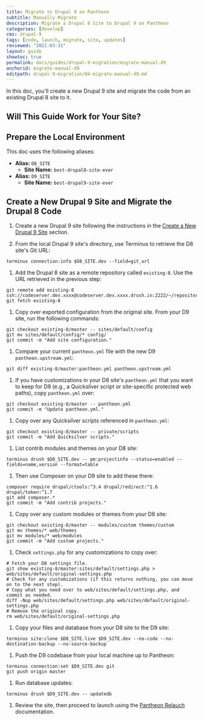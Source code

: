 ```yaml
---
title: Migrate to Drupal 9 on Pantheon
subtitle: Manually Migrate
description: Migrate a Drupal 8 Site to Drupal 9 on Pantheon
categories: [develop]
cms: drupal-9
tags: [code, launch, migrate, site, updates]
reviewed: "2021-03-31"
layout: guide
showtoc: true
permalink: docs/guides/drupal-9-migration/migrate-manual-d9
anchorid: migrate-manual-d9
editpath: drupal-9-migration/04-migrate-manual-d9.md
---
```


In this doc, you'll create a new Drupal 9 site and migrate the code from an existing Drupal 8 site to it.

## Will This Guide Work for Your Site?

<Partial file="drupal-9/upgrade-site-requirements.md" />

## Prepare the Local Environment

<Partial file="drupal-9/prepare-local-environment.md" />

This doc uses the following aliases:

- **Alias:** `D8_SITE`
  - **Site Name:** `best-drupal8-site-ever`
- **Alias:** `D9_SITE`
  - **Site Name:** `best-drupal9-site-ever`


## Create a New Drupal 9 Site and Migrate the Drupal 8 Code

1. Create a new Drupal 9 site following the instructions in the [Create a New Drupal 9 Site](/drupal-9#create-a-new-drupal-9-site-with-integrated-composer) section.

1. From the local Drupal 9 site's directory, use Terminus to retrieve the D8 site's Git URL:

  ```bash{promptUser: user}
  terminus connection:info $D8_SITE.dev --field=git_url
  ```

1. Add the Drupal 8 site as a remote repository called `existing-8`. Use the URL retrieved in the previous step:

  ```bash{promptUser: user}
  git remote add existing-8 ssh://codeserver.dev.xxxx@codeserver.dev.xxxx.drush.in:2222/~/repository.git
  git fetch existing-8
  ```

1. Copy over exported configuration from the original site. From your D9 site, run the following commands:

  ```bash{promptUser: user}
  git checkout existing-8/master -- sites/default/config
  git mv sites/default/config/* config/
  git commit -m "Add site configuration."
  ```

1. Compare your current `pantheon.yml` file with the new D9 `pantheon.upstream.yml`:

  ```bash{promptUser: user}
  git diff existing-8/master:pantheon.yml pantheon.upstream.yml
  ```

1. If you have customizations in your D8 site's `pantheon.yml` that you want to keep for D9 (e.g., a Quicksilver script or site-specific protected web paths), copy `pantheon.yml` over:

  ```bash{promptUser: user}
  git checkout existing-8/master -- pantheon.yml
  git commit -m "Update pantheon.yml."
  ```

1. Copy over any Quicksilver scripts referenced in `pantheon.yml`:

  ```bash{promptUser: user}
  git checkout existing-8/master -- private/scripts
  git commit -m "Add Quicksilver scripts."
  ```

1. List contrib modules and themes on your D8 site:

  ```bash{promptUser: user}
  terminus drush $D8_SITE.dev -- pm:projectinfo --status=enabled --fields=name,version --format=table
  ```

1. Then use Composer on your D9 site to add these there:

  ```bash{promptUser: user}
  composer require drupal/ctools:^3.4 drupal/redirect:^1.6 drupal/token:^1.7
  git add composer.*
  git commit -m "Add contrib projects."
  ```

1. Copy over any custom modules or themes from your D8 site:

  ```bash{promptUser: user}
  git checkout existing-8/master -- modules/custom themes/custom
  git mv themes/* web/themes
  git mv modules/* web/modules
  git commit -m "Add custom projects."
  ```

1. Check `settings.php` for any customizations to copy over:

  ```bash{promptUser: user}
  # Fetch your D8 settings file.
  git show existing-8/master:sites/default/settings.php > web/sites/default/original-settings.php
  # Check for any customizations (if this returns nothing, you can move on to the next step).
  # Copy what you need over to web/sites/default/settings.php, and commit as needed.
  diff -Nup web/sites/default/settings.php web/sites/default/original-settings.php
  # Remove the original copy.
  rm web/sites/default/original-settings.php
  ```

1. Copy your files and database from your D8 site to the D9 site:

  ```bash{promptUser: user}
  terminus site:clone $D8_SITE.live $D9_SITE.dev --no-code --no-destination-backup --no-source-backup
  ```

1. Push the D9 codebase from your local machine up to Pantheon:

  ```bash{promptUser: user}
  terminus connection:set $D9_SITE.dev git
  git push origin master
  ```

1. Run database updates:

  ```bash{promptUser: user}
  terminus drush $D9_SITE.dev -- updatedb
  ```

1. Review the site, then proceed to launch using the [Pantheon Relauch](/relaunch) documentation.
